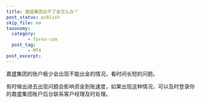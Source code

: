 ```yaml
---
title: 嘉盛集团出不了金怎么办？
post_status: publish
skip_file: no
taxonomy:
  category:
        - forex-com
  post_tag:
        - MT4
post_excerpt: 
---
```

嘉盛集团的账户极少会出现不能出金的情况，看时间长短的问题。

有时候出进去出现问题会影响资金到账速度，如果出现这种情况，可以及时登录你的嘉盛集团账户后台联系客户经理及时处理。
